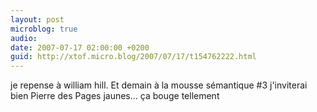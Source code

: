 ```yaml
---
layout: post
microblog: true
audio: 
date: 2007-07-17 02:00:00 +0200
guid: http://xtof.micro.blog/2007/07/17/t154762222.html
---
```

je repense à william hill. Et demain à la mousse sémantique #3 j'inviterai bien Pierre des Pages jaunes... ça bouge tellement
